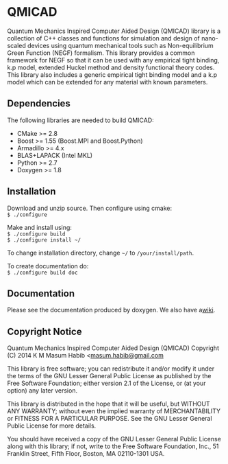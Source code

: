 QMICAD
======

Quantum Mechanics Inspired Computer Aided Design (QMICAD) library is a 
collection of C++ classes and functions for simulation and design of 
nano-scaled devices using quantum mechanical tools such as Non-equilibrium 
Green Function (NEGF) formalism. This library provides a common framework 
for NEGF so that it can be used with any empirical tight binding, k.p model, 
extended Huckel method and density functional theory codes. This library also
includes a generic empirical tight binding model and a k.p model which can be 
extended for any material with known parameters.

Dependencies
-------------

The following libraries are needed to build QMICAD:

* CMake >= 2.8
* Boost >= 1.55 (Boost.MPI and Boost.Python)
* Armadillo >= 4.x
* BLAS+LAPACK (Intel MKL)
* Python >= 2.7
* Doxygen >= 1.8

Installation
-------------
Download and unzip source. Then configure using cmake:   
`$ ./configure`

Make and install using:   
`$ ./configure build`   
`$ ./configure install ~/`

To change installation directory, change `~/` to `/your/install/path`.

To create documentation do:   
`$ ./configure build doc`


Documentation
--------------

Please see the documentation produced by doxygen. 
We also have a[wiki](https://bitbucket.org/masumhabib/qmicad/wiki/Home).


Copyright Notice
----------------

Quantum Mechanics Inspired Computer Aided Design (QMICAD)
Copyright (C) 2014  K M Masum Habib <masum.habib@gmail.com

This library is free software; you can redistribute it and/or
modify it under the terms of the GNU Lesser General Public
License as published by the Free Software Foundation; either
version 2.1 of the License, or (at your option) any later version.

This library is distributed in the hope that it will be useful,
but WITHOUT ANY WARRANTY; without even the implied warranty of
MERCHANTABILITY or FITNESS FOR A PARTICULAR PURPOSE.  See the GNU
Lesser General Public License for more details.

You should have received a copy of the GNU Lesser General Public
License along with this library; if not, write to the Free Software
Foundation, Inc., 51 Franklin Street, Fifth Floor, Boston, MA  02110-1301 USA.
          
 